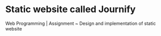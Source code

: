 # Static website called Journify
Web Programming | Assignment ~ Design and implementation of static website
